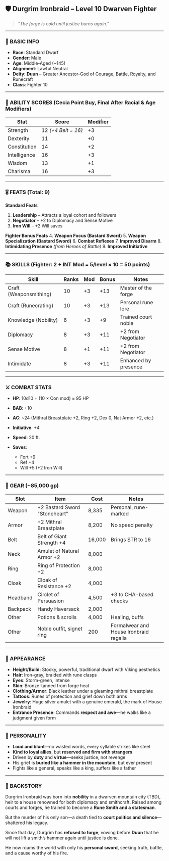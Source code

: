 ## 🛡️ **Durgrim Ironbraid** – Level 10 Dwarven Fighter

> *“The forge is cold until justice burns again.”*

---

### 🧬 BASIC INFO

* **Race**: Standard Dwarf
* **Gender**: Male
* **Age**: Middle-Aged (\~145)
* **Alignment**: Lawful Neutral
* **Deity**: **Duun** – Greater Ancestor-God of Courage, Battle, Royalty, and Runecraft
* **Class**: Fighter 10

---

### 💠 ABILITY SCORES (Cecia Point Buy, Final After Racial & Age Modifiers)

| Stat         | Score               | Modifier |
| ------------ | ------------------- | -------- |
| Strength     | 12 *(+4 Belt = 16)* | +3       |
| Dexterity    | 11                  | +0       |
| Constitution | 14                  | +2       |
| Intelligence | 16                  | +3       |
| Wisdom       | 13                  | +1       |
| Charisma     | 16                  | +3       |

---

### 🎖️ FEATS (Total: 9)

**Standard Feats**

1. **Leadership** – Attracts a loyal cohort and followers
2. **Negotiator** – +2 to Diplomacy and Sense Motive
3. **Iron Will** – +2 Will saves

**Fighter Bonus Feats**
4\. **Weapon Focus (Bastard Sword)**
5\. **Weapon Specialization (Bastard Sword)**
6\. **Combat Reflexes**
7\. **Improved Disarm**
8\. **Intimidating Presence** *(from Heroes of Battle)*
9\. **Improved Initiative**

---

### 📚 SKILLS (Fighter: 2 + INT Mod = 5/level × 10 = 50 points)

| Skill                  | Ranks | Mod | Bonus | Notes                |
| ---------------------- | ----- | --- | ----- | -------------------- |
| Craft (Weaponsmithing) | 10    | +3  | +13   | Master of the forge  |
| Craft (Runecrating)    | 10    | +3  | +13   | Personal rune lore   |
| Knowledge (Nobility)   | 6     | +3  | +9    | Trained court noble  |
| Diplomacy              | 8     | +3  | +11   | +2 from Negotiator   |
| Sense Motive           | 8     | +1  | +11   | +2 from Negotiator   |
| Intimidate             | 8     | +3  | +11   | Enhanced by presence |

---

### ⚔️ COMBAT STATS

* **HP**: 10d10 + (10 × Con mod) ≈ 95 HP
* **BAB**: +10
* **AC**: \~24 (Mithral Breastplate +2, Ring +2, Dex 0, Nat Armor +2, etc.)
* **Initiative**: +4
* **Speed**: 20 ft.
* **Saves**:

  * Fort +9
  * Ref +4
  * Will +5 (+2 Iron Will)

---

### 🎒 GEAR (\~85,000 gp)

| Slot     | Item                          | Cost   | Notes                                  |
| -------- | ----------------------------- | ------ | -------------------------------------- |
| Weapon   | +2 Bastard Sword "Stoneheart" | 8,335  | Personal, rune-marked                  |
| Armor    | +2 Mithral Breastplate        | 8,200  | No speed penalty                       |
| Belt     | Belt of Giant Strength +4     | 16,000 | Brings STR to 16                       |
| Neck     | Amulet of Natural Armor +2    | 8,000  |                                        |
| Ring     | Ring of Protection +2         | 8,000  |                                        |
| Cloak    | Cloak of Resistance +2        | 4,000  |                                        |
| Headband | Circlet of Persuasion         | 4,500  | +3 to CHA-based checks                 |
| Backpack | Handy Haversack               | 2,000  |                                        |
| Other    | Potions & scrolls             | 4,000  | Healing, buffs                         |
| Other    | Noble outfit, signet ring     | 200    | Formalwear and House Ironbraid regalia |

---

### 👑 APPEARANCE

* **Height/Build**: Stocky, powerful, traditional dwarf with Viking aesthetics
* **Hair**: Iron-gray, braided with rune clasps
* **Eyes**: Storm-green, intense
* **Skin**: Bronze-tanned from forge heat
* **Clothing/Armor**: Black leather under a gleaming mithral breastplate
* **Tattoos**: Runes of protection and grief down both arms
* **Jewelry**: Huge silver amulet with a genuine emerald, the mark of House Ironbraid
* **Entrance Presence**: Commands **respect and awe**—he walks like a judgment given form

---

### 🧠 PERSONALITY

* **Loud and blunt**—no wasted words, every syllable strikes like steel
* **Kind to loyal allies**, but **reserved and firm with strangers**
* Driven by **duty** and **virtue**—seeks justice, not revenge
* His grief is **buried like a hammer in the mountain**, but ever present
* Fights like a general, speaks like a king, suffers like a father

---

### 📜 BACKSTORY

Durgrim Ironbraid was born into **nobility** in a dwarven mountain city (TBD), heir to a house renowned for both diplomacy and smithcraft. Raised among courts and forges, he trained to become a **Rune Smith and a statesman**.

But the murder of his only son—a death tied to **court politics and silence**—shattered his legacy.

Since that day, Durgrim has **refused to forge**, vowing before **Duun** that he will not lift a smith’s hammer again until justice is done.

He now roams the world with only his **personal sword**, seeking truth, battle, and a cause worthy of his fire.
